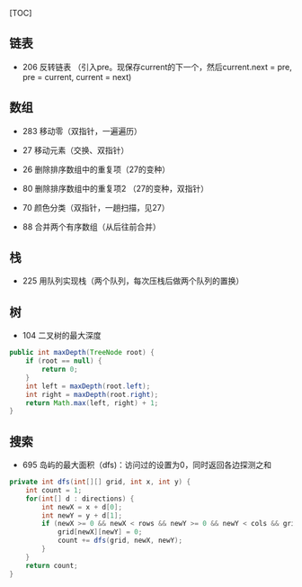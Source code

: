[TOC]

## 链表

- 206 反转链表 （引入pre。现保存current的下一个，然后current.next = pre, pre = current, current = next)

## 数组

- 283 移动零（双指针，一遍遍历）
- 27 移动元素（交换、双指针）
- 26 删除排序数组中的重复项（27的变种）
- 80 删除排序数组中的重复项2 （27的变种，双指针）
- 70 颜色分类（双指针，一趟扫描，见27）

- 88 合并两个有序数组（从后往前合并）

## 栈

- 225 用队列实现栈（两个队列，每次压栈后做两个队列的置换）

## 树

- 104 二叉树的最大深度

```java
public int maxDepth(TreeNode root) {
    if (root == null) {
        return 0;
    }
    int left = maxDepth(root.left);
    int right = maxDepth(root.right);
    return Math.max(left, right) + 1;
}
```

## 搜索

- 695 岛屿的最大面积（dfs)：访问过的设置为0，同时返回各边探测之和
```java
private int dfs(int[][] grid, int x, int y) {
    int count = 1;
    for(int[] d : directions) {
        int newX = x + d[0];
        int newY = y + d[1];
        if (newX >= 0 && newX < rows && newY >= 0 && newY < cols && grid[newX][newY] != 0) {
            grid[newX][newY] = 0;
            count += dfs(grid, newX, newY);
        }
    }
    return count;
}
```
